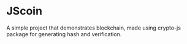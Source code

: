 # JScoin

A simple project that demonstrates blockchain, made using crypto-js package for generating hash and verification.
